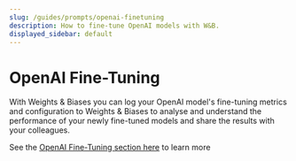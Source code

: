 ```yaml
---
slug: /guides/prompts/openai-finetuning
description: How to fine-tune OpenAI models with W&B.
displayed_sidebar: default
---
```


# OpenAI Fine-Tuning

With Weights & Biases you can log your OpenAI model's fine-tuning metrics and configuration to Weights & Biases to analyse and understand the performance of your newly fine-tuned models and share the results with your colleagues.

See the [OpenAI Fine-Tuning section here](../integrations/other/openai-fine-tuning.md) to learn more